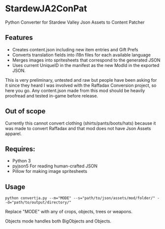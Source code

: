 # StardewJA2ConPat
Python Converter for Stardew Valley Json Assets to Content Patcher

## Features

* Creates content.json including new item entries and Gift Prefs
* Converts translation fields into i18n files for each available language
* Merges images into spritesheets that correspond to the generated JSON
* Uses current UniqueID in the manifest as the new ModId in the exported JSON.

This is very preliminary, untested and raw but people have been asking for it since they heard I was involved with the Raffadax Conversion project, so here you go. Any content.json made from this mod should be heavily proofread and tested in-game before release.

## Out of scope

Currently this cannot convert clothing (shirts/pants/boots/hats) because it was made to convert Raffadax and that mod does not have Json Assets apparel.

## Requires:

* Python 3
* pyjson5 For reading human-crafted JSON
* Pillow for making image spritesheets

## Usage

`python convertja.py --m="MODE" --s="path/to/json/assets/mod/folder/" --d="path/to/output/directory/"`

Replace "MODE" with any of crops, objects, trees or weapons.

Objects mode handles both BigObjects and Objects.

